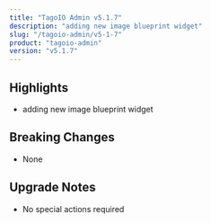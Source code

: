 ```yaml
---
title: "TagoIO Admin v5.1.7"
description: "adding new image blueprint widget"
slug: "/tagoio-admin/v5-1-7"
product: "tagoio-admin"
version: "v5.1.7"
---
```


## Highlights

- adding new image blueprint widget

## Breaking Changes

- None

## Upgrade Notes

- No special actions required
